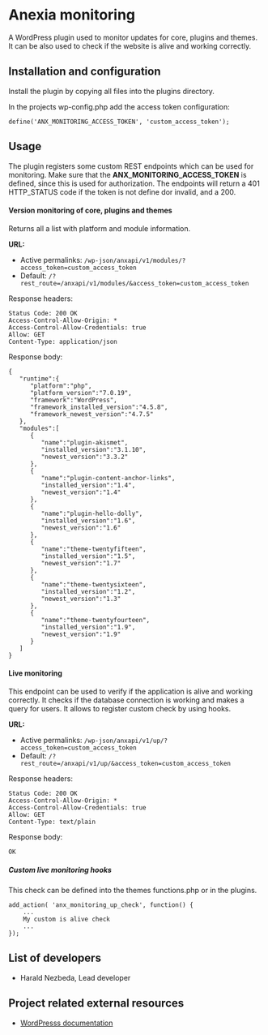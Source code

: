 # Anexia monitoring

A WordPress plugin used to monitor updates for core, plugins and themes. It can be also used to check if the website
is alive and working correctly.

## Installation and configuration

Install the plugin by copying all files into the plugins directory.

In the projects wp-config.php add the access token configuration:
```
define('ANX_MONITORING_ACCESS_TOKEN', 'custom_access_token');
```

## Usage

The plugin registers some custom REST endpoints which can be used for monitoring. Make sure that the
**ANX_MONITORING_ACCESS_TOKEN** is defined, since this is used for authorization. The endpoints will return a 401
HTTP_STATUS code if the token is not define dor invalid, and a 200.

#### Version monitoring of core, plugins and themes

Returns all a list with platform and module information.

**URL:**
* Active permalinks: `/wp-json/anxapi/v1/modules/?access_token=custom_access_token`
* Default: `/?rest_route=/anxapi/v1/modules/&access_token=custom_access_token`

Response headers:
```
Status Code: 200 OK
Access-Control-Allow-Origin: *
Access-Control-Allow-Credentials: true
Allow: GET
Content-Type: application/json
```

Response body:
```
{
   "runtime":{
      "platform":"php",
      "platform_version":"7.0.19",
      "framework":"WordPress",
      "framework_installed_version":"4.5.8",
      "framework_newest_version":"4.7.5"
   },
   "modules":[
      {
         "name":"plugin-akismet",
         "installed_version":"3.1.10",
         "newest_version":"3.3.2"
      },
      {
         "name":"plugin-content-anchor-links",
         "installed_version":"1.4",
         "newest_version":"1.4"
      },
      {
         "name":"plugin-hello-dolly",
         "installed_version":"1.6",
         "newest_version":"1.6"
      },
      {
         "name":"theme-twentyfifteen",
         "installed_version":"1.5",
         "newest_version":"1.7"
      },
      {
         "name":"theme-twentysixteen",
         "installed_version":"1.2",
         "newest_version":"1.3"
      },
      {
         "name":"theme-twentyfourteen",
         "installed_version":"1.9",
         "newest_version":"1.9"
      }
   ]
}
```


#### Live monitoring

This endpoint can be used to verify if the application is alive and working correctly. It checks if the database
connection is working and makes a query for users. It allows to register custom check by using hooks.

**URL:**
* Active permalinks: `/wp-json/anxapi/v1/up/?access_token=custom_access_token`
* Default: `/?rest_route=/anxapi/v1/up/&access_token=custom_access_token`

Response headers:
```
Status Code: 200 OK
Access-Control-Allow-Origin: *
Access-Control-Allow-Credentials: true
Allow: GET
Content-Type: text/plain
```

Response body:
```
OK
```
##### Custom live monitoring hooks

This check can be defined into the themes functions.php or in the plugins.
```
add_action( 'anx_monitoring_up_check', function() {
    ...
    My custom is alive check
    ...
});
```

## List of developers

* Harald Nezbeda, Lead developer

## Project related external resources

* [WordPresss documentation](https://developer.wordpress.org/reference/)
